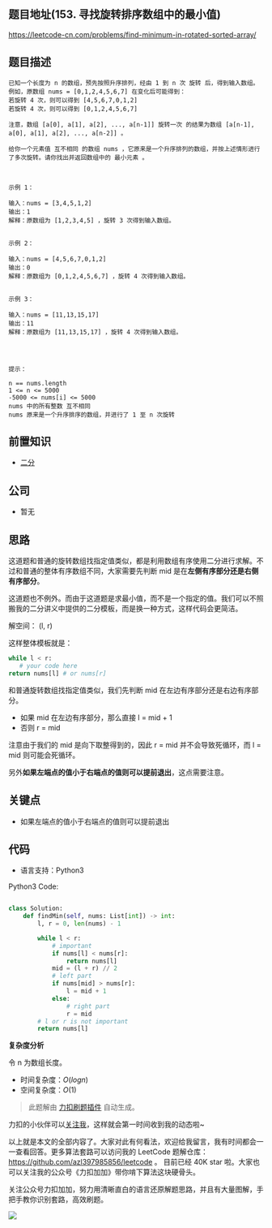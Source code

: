 ## 题目地址(153. 寻找旋转排序数组中的最小值)

https://leetcode-cn.com/problems/find-minimum-in-rotated-sorted-array/

## 题目描述

```
已知一个长度为 n 的数组，预先按照升序排列，经由 1 到 n 次 旋转 后，得到输入数组。例如，原数组 nums = [0,1,2,4,5,6,7] 在变化后可能得到：
若旋转 4 次，则可以得到 [4,5,6,7,0,1,2]
若旋转 4 次，则可以得到 [0,1,2,4,5,6,7]

注意，数组 [a[0], a[1], a[2], ..., a[n-1]] 旋转一次 的结果为数组 [a[n-1], a[0], a[1], a[2], ..., a[n-2]] 。

给你一个元素值 互不相同 的数组 nums ，它原来是一个升序排列的数组，并按上述情形进行了多次旋转。请你找出并返回数组中的 最小元素 。

 

示例 1：

输入：nums = [3,4,5,1,2]
输出：1
解释：原数组为 [1,2,3,4,5] ，旋转 3 次得到输入数组。


示例 2：

输入：nums = [4,5,6,7,0,1,2]
输出：0
解释：原数组为 [0,1,2,4,5,6,7] ，旋转 4 次得到输入数组。


示例 3：

输入：nums = [11,13,15,17]
输出：11
解释：原数组为 [11,13,15,17] ，旋转 4 次得到输入数组。


 

提示：

n == nums.length
1 <= n <= 5000
-5000 <= nums[i] <= 5000
nums 中的所有整数 互不相同
nums 原来是一个升序排序的数组，并进行了 1 至 n 次旋转
```

## 前置知识

- [二分](https://github.com/azl397985856/leetcode/blob/master/thinkings/binary-search-1.md)

## 公司

- 暂无

## 思路

这道题和普通的旋转数组找指定值类似，都是利用数组有序使用二分进行求解。不过和普通的整体有序数组不同，大家需要先判断 mid 是在**左侧有序部分还是右侧有序部分**。

这道题也不例外。而由于这道题是求最小值，而不是一个指定的值。我们可以不照搬我的二分讲义中提供的二分模板，而是换一种方式，这样代码会更简洁。

解空间： (l, r)

这样整体模板就是：

```py
while l < r:
   # your code here
return nums[l] # or nums[r]

```

和普通旋转数组找指定值类似，我们先判断 mid 在左边有序部分还是右边有序部分。

- 如果 mid 在左边有序部分，那么直接 l = mid + 1
- 否则 r = mid

注意由于我们的 mid 是向下取整得到的，因此 r = mid 并不会导致死循环，而 l = mid 则可能会死循环。

另外**如果左端点的值小于右端点的值则可以提前退出**，这点需要注意。

## 关键点

- 如果左端点的值小于右端点的值则可以提前退出

## 代码

- 语言支持：Python3

Python3 Code:

```python

class Solution:
    def findMin(self, nums: List[int]) -> int:
        l, r = 0, len(nums) - 1

        while l < r:
            # important
            if nums[l] < nums[r]:
                return nums[l]
            mid = (l + r) // 2
            # left part
            if nums[mid] > nums[r]:
                l = mid + 1
            else:
                # right part
                r = mid
        # l or r is not important
        return nums[l]


```

**复杂度分析**

令 n 为数组长度。

- 时间复杂度：$O(logn)$
- 空间复杂度：$O(1)$

> 此题解由 [力扣刷题插件](https://leetcode-pp.github.io/leetcode-cheat/?tab=solution-template) 自动生成。

力扣的小伙伴可以[关注我](https://leetcode-cn.com/u/fe-lucifer/)，这样就会第一时间收到我的动态啦~

以上就是本文的全部内容了。大家对此有何看法，欢迎给我留言，我有时间都会一一查看回答。更多算法套路可以访问我的 LeetCode 题解仓库：https://github.com/azl397985856/leetcode 。 目前已经 40K star 啦。大家也可以关注我的公众号《力扣加加》带你啃下算法这块硬骨头。

关注公众号力扣加加，努力用清晰直白的语言还原解题思路，并且有大量图解，手把手教你识别套路，高效刷题。

![](https://tva1.sinaimg.cn/large/007S8ZIlly1gfcuzagjalj30p00dwabs.jpg)

